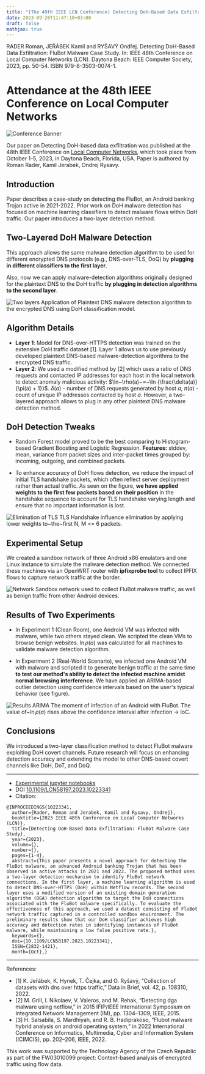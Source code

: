 ```yaml
---
title: "[The 49th IEEE LCN Conference] Detecting DoH-Based Data Exfiltration: FluBot Malware Case Study"
date: 2023-09-26T11:47:10+03:00
draft: false
mathjax: true
---
```


RADER Roman, JEŘÁBEK Kamil and RYŠAVÝ Ondřej. Detecting DoH-Based Data Exfiltration: FluBot Malware Case Study. In: IEEE 48th Conference on Local Computer Networks (LCN). Daytona Beach: IEEE Computer Society, 2023, pp. 50-54. ISBN 979-8-3503-0074-1.

# Attendance at the 48th IEEE Conference on Local Computer Networks

![Conference Banner](/flubot/lcn2023_banner.png)

Our paper on Detecting DoH-based data exfiltration was published at the 48th IEEE Conference on [Local Computer Networks](https://www.ieeelcn.org/index.html), which took place from October 1-5, 2023, in Daytona Beach, Florida, USA. Paper is authored by Roman Rader, Kamil Jerabek, Ondrej Rysavy.

## Introduction

Paper describes a case-study on detecting the FluBot, an Android banking Trojan active in 2021-2022. Prior work on DoH malware detection has focused on machine learning classifiers to detect malware flows within DoH traffic. Our paper introduces a two-layer detection method.

## Two-Layered DoH Malware Detection


This approach allows the same malware detection algorithm to be used for different encrypted DNS protocols (e.g., DNS-over-TLS, DoQ) by **plugging in different classifiers to the first layer**.

Also, now we can apply malware-detection algorithms originally designed for the plaintext DNS to the DoH traffic **by plugging in detection algorithms to the second layer**.

![Two layers](/flubot/two-layers-rev.drawio.png)
Application of Plaintext DNS malware detection algorithm to the encrypted DNS using DoH classification model.

## Algorithm Details

 - **Layer 1**: Model for DNS-over-HTTPS detection was trained on the extensive DoH traffic dataset [1]. Layer 1 allows us to use previously developed plaintext DNS-based malware-detection algorithms to the encrypted DNS traffic.
 - **Layer 2**: We used a modified method by [2] which uses a ratio of DNS requests and contacted IP addresses for each host in the local network to detect anomaly malicious activity: $\ln~\rho(a)~=~\ln {\frac{\delta(a)}{\pi(a) + 1}}$. $\delta(a)$ - number of DNS requests generated by host $a$, $\pi(a)$ - count of unique IP addresses contacted by host $a$. However, a two-layered approach allows to plug in any other plaintext DNS malware detection method.

## DoH Detection Tweaks

- Random Forest model proved to be the best comparing to Histogram-based Gradient Boosting and Logistic Regression. **Features:** stddev, mean, variance from packet sizes and inter-packet times grouped by: incoming, outgoing, and combined packets.

- To enhance accuracy of DoH flows detection, we reduce the impact of initial TLS handshake packets, which often reflect server deployment rather than actual traffic. As seen on the figure, **we have applied weights to the first few packets based on their position** in the handshake sequence to account for TLS handshake varying length and ensure that no important information is lost.

![Elimination of TLS](/flubot/elimination.drawio.png)
TLS Handshake influence elimination by applying lower weights to~the~first N, M <= 6 packets.

## Experimental Setup

We created a sandbox network of three Android x86 emulators and one Linux instance to simulate the malware detection method. We connected these machines via an OpenWRT router with **ipfixprobe tool** to collect IPFIX flows to capture network traffic at the border.

![Network](/flubot/network.dio.drawio.png)
Sandbox network used to collect FluBot malware traffic, as well as benign traffic from other Android devices.

## Results of Two Experiments

- In Experiment 1 (Clean Room), one Android VM was infected with malware, while two others stayed clean. We scripted the clean VMs to browse benign websites. $\ln \rho(a)$ was calculated for all machines to validate malware detection algorithm.

- In Experiment 2 (Real-World Scenario), we infected one Android VM with malware and scripted it to generate benign traffic at the same time **to test our method's ability to detect the infected machine amidst normal browsing interference**. We have applied an ARIMA-based outlier detection using confidence intervals based on the user's typical behavior (see figure).

![Results ARIMA](/flubot/fig-real-world-flubot-detection-1-output-2.png)
The moment of infection of an Android with FluBot. The value of~$\ln \rho(a)$ rises above the confidence interval after infection -> IoC.

## Conclusions

We introduced a two-layer classification method to detect FluBot malware exploiting DoH covert channels. Future research will focus on enhancing detection accuracy and extending the model to other DNS-based covert channels like DoH, DoT, and DoQ.

---

- [Experimental jupyter notebooks](https://rrader.github.io/doh-flubot-detection/)
- DOI [10.1109/LCN58197.2023.10223341](https://doi.org/10.1109/LCN58197.2023.10223341)
- Citation:

```
@INPROCEEDINGS{10223341,
  author={Rader, Roman and Jerabek, Kamil and Rysavy, Ondrej},
  booktitle={2023 IEEE 48th Conference on Local Computer Networks (LCN)}, 
  title={Detecting DoH-Based Data Exfiltration: FluBot Malware Case Study}, 
  year={2023},
  volume={},
  number={},
  pages={1-4},
  abstract={This paper presents a novel approach for detecting the FluBot malware, an advanced Android banking Trojan that has been observed in active attacks in 2021 and 2022. The proposed method uses a two-layer detection mechanism to identify FluBot network connections. In the first layer, a machine learning algorithm is used to detect DNS-over-HTTPS (DoH) within Netflow records. The second layer uses a modified version of an existing domain generation algorithm (DGA) detection algorithm to target the DoH connections associated with the FluBot malware specifically. To evaluate the effectiveness of this approach, we used a dataset consisting of FluBot network traffic captured in a controlled sandbox environment. The preliminary results show that our DoH classifier achieves high accuracy and detection rates in identifying instances of FluBot malware, while maintaining a low false positive rate.},
  keywords={},
  doi={10.1109/LCN58197.2023.10223341},
  ISSN={2832-1421},
  month={Oct},}
```

---
References:

 - [1] K. Jeřábek, K. Hynek, T. Čejka, and O. Ryšavỳ, “Collection of datasets with dns over https traffic,” Data in Brief, vol. 42, p. 108310, 2022.
 - [2] M. Grill, I. Nikolaev, V. Valeros, and M. Rehak, “Detecting dga malware using netflow,” in
   2015 IFIP/IEEE International Symposium on Integrated Network Management (IM),
   pp. 1304–1309, IEEE, 2015.
 - [3] H. Salsabila, S. Mardhiyah, and R. B. Hadiprakoso, “Flubot malware hybrid analysis on
   android operating system,” in 2022 International Conference on Informatics, Multimedia, Cyber
   and Information System (ICIMCIS), pp. 202–206, IEEE, 2022.

This work was supported by the Technology Agency of the Czech Republic as part of the
   FW03010099 project: Context-based analysis of encrypted traffic using flow data.
